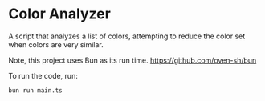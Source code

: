 # Color Analyzer

A script that analyzes a list of colors, attempting to reduce the color set when colors are very similar.

Note, this project uses Bun as its run time. https://github.com/oven-sh/bun

To run the code, run:

```bash
bun run main.ts
```
